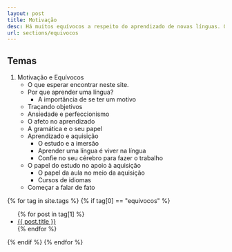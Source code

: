 ```yaml
---
layout: post
title: Motivação 
desc: Há muitos equívocos a respeito do aprendizado de novas línguas. O processo é mais fácil (e divertido) do que parece, e nós vamos abordar isso aqui. 
url: sections/equivocos
---
```


## Temas
1. Motivação e Equívocos
    - O que esperar encontrar neste site. 
    - Por que aprender uma língua?
      - A importância de se ter um motivo
    - Traçando objetivos 
    - Ansiedade e perfeccionismo
    - O afeto no aprendizado
    - A gramática e o seu papel 
    - Aprendizado e aquisição
        - O estudo e a imersão
        - Aprender uma língua é viver na língua
        - Confie no seu cérebro para fazer o trabalho
    - O papel do estudo no apoio à aquisição
      - O papel da aula no meio da aquisição
      - Cursos de idiomas
    - Começar a falar de fato 

{% for tag in site.tags %}
{% if tag[0] == "equivocos" %}
  <ul>
    {% for post in tag[1] %}
      <li><a href="{{ post.url }}">{{ post.title }}</a></li>
    {% endfor %}
  </ul>
{% endif %}
{% endfor %}

